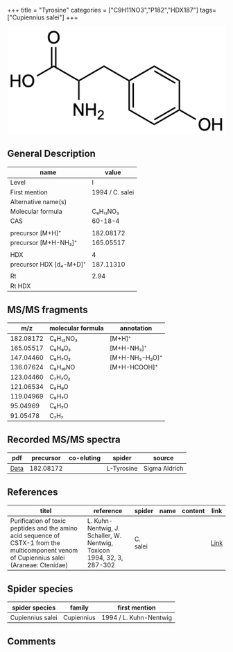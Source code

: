 +++
title = "Tyrosine"
categories = ["C9H11NO3","P182","HDX187"]
tags= ["Cupiennius salei"]
+++

![](/img/Tyrosine.png)

## General Description

| name                    | value           |
|-------------------------|-----------------|
| Level                   | I               |
| First mention           | 1994 / C. salei |
| Alternative name(s)     |                 |
| Molecular formula       | C₉H₁₁NO₃        |
| CAS                     | 60-18-4         |
|                         |                 |
| precursor [M+H]⁺        | 182.08172       |
| precursor [M+H-NH₃]⁺    | 165.05517       |
|                         |                 |
| HDX                     | 4               |
| precursor HDX [d₄-M+D]⁺ | 187.11310       |
|                         |                 |
| Rt                      | 2.94            |
| Rt HDX                  |                 |

## MS/MS fragments

| m/z       | molecular formula | annotation     |
|-----------|-------------------|----------------|
| 182.08172 | C₉H₁₂NO₃          | [M+H]⁺         |
| 165.05517 | C₉H₉O₃            | [M+H-NH₃]⁺     |
| 147.04460 | C₉H₇O₂            | [M+H-NH₃-H₂O]⁺ |
| 136.07624 | C₈H₁₀NO           | [M+H-HCOOH]⁺   |
| 123.04460 | C₇H₇O₂            |                |
| 121.06534 | C₈H₉O             |                |
| 119.04969 | C₈H₇O             |                |
| 95.04969  | C₆H₇O             |                |
| 91.05478  | C₇H₇              |                |

## Recorded MS/MS spectra

| pdf      | precursor | co-eluting | spider     | source        |
|----------|-----------|------------|------------|---------------|
| [Data]() | 182.08172 |            | L-Tyrosine | Sigma Aldrich |

## References

| titel                                                                                                                                      | reference                                                              | spider   | name | content | link                                         |
|--------------------------------------------------------------------------------------------------------------------------------------------|------------------------------------------------------------------------|----------|------|---------|----------------------------------------------|
| Purification of toxic peptides and the amino acid sequence of CSTX-1 from the multicomponent venom of Cupiennius salei (Araneae: Ctenidae) | L. Kuhn-Nentwig, J. Schaller, W. Nentwig, Toxicon 1994, 32, 3, 287-302 | C. salei |      |         | [Link](https://doi.org/10.1016/0041-0101(94)90082-5) |

## Spider species

| spider species   | family     | first mention          |
|------------------|------------|------------------------|
| Cupiennius salei | Cupiennius | 1994 / L. Kuhn-Nentwig |

## Comments